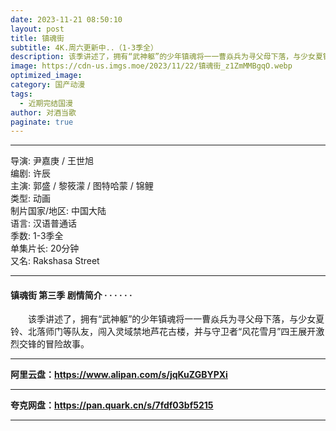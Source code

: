 ```yaml
---
date: 2023-11-21 08:50:10
layout: post
title: 镇魂街
subtitle: 4K.周六更新中..（1-3季全）
description: 该季讲述了，拥有“武神躯”的少年镇魂将一一曹焱兵为寻父母下落，与少女夏铃、北落师门等队友，闯入灵域禁地芦花古楼，并与守卫者“风花雪月”四王展开激烈交锋的冒险故事...
image: https://cdn-us.imgs.moe/2023/11/22/镇魂街_z1ZmMMBgqO.webp
optimized_image: 
category: 国产动漫
tags:
  - 近期完结国漫
author: 对酒当歌
paginate: true
---
```


---

导演: 尹嘉庚 / 王世旭  
编剧: 许辰  
主演: 郭盛 / 黎筱濛 / 图特哈蒙 / 锦鲤  
类型: 动画  
制片国家/地区: 中国大陆  
语言: 汉语普通话  
季数: 1-3季全  
单集片长: 20分钟  
又名:  Rakshasa Street  

---

#### 镇魂街 第三季 剧情简介 · · · · · ·

　　该季讲述了，拥有“武神躯”的少年镇魂将一一曹焱兵为寻父母下落，与少女夏铃、北落师门等队友，闯入灵域禁地芦花古楼，并与守卫者“风花雪月”四王展开激烈交锋的冒险故事。

---

**阿里云盘：<https://www.alipan.com/s/jqKuZGBYPXi>**

---

**夸克网盘：<https://pan.quark.cn/s/7fdf03bf5215>**

---
